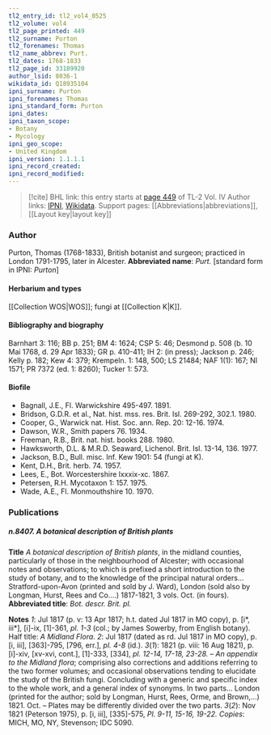 ```yaml
---
tl2_entry_id: tl2_vol4_0525
tl2_volume: vol4
tl2_page_printed: 449
tl2_surname: Purton
tl2_forenames: Thomas
tl2_name_abbrev: Purt.
tl2_dates: 1768-1833
tl2_page_id: 33189920
author_lsid: 8036-1
wikidata_id: Q18935104
ipni_surname: Purton
ipni_forenames: Thomas
ipni_standard_form: Purton
ipni_dates: 
ipni_taxon_scope: 
- Botany
- Mycology
ipni_geo_scope: 
- United Kingdom
ipni_version: 1.1.1.1
ipni_record_created: 
ipni_record_modified:
---
```


> [!cite] BHL link: this entry starts at [page 449](https://www.biodiversitylibrary.org/page/33189920) of TL-2 Vol. IV
> Author links: [IPNI](https://www.ipni.org/a/8036-1), [Wikidata](https://www.wikidata.org/wiki/Q18935104). Support pages: [[Abbreviations|abbreviations]], [[Layout key|layout key]]

### Author

Purton, Thomas (1768-1833), British botanist and surgeon; practiced in London 1791-1795, later in Alcester. 
**Abbreviated name**: *Purt.* \[standard form in IPNI: *Purton*\]

#### Herbarium and types

[[Collection WOS|WOS]]; fungi at [[Collection K|K]].

#### Bibliography and biography

Barnhart 3: 116; BB p. 251; BM 4: 1624; CSP 5: 46; Desmond p. 508 (b. 10 Mai 1768, d. 29 Apr 1833); GR p. 410-411; IH 2: (in press); Jackson p. 246; Kelly p. 182; Kew 4: 379; Krempeln. 1: 148, 500; LS 21484; NAF 1(1): 167; NI 1571; PR 7372 (ed. 1: 8260); Tucker 1: 573.

#### Biofile

- Bagnall, J.E., Fl. Warwickshire 495-497. 1891.
- Bridson, G.D.R. et al., Nat. hist. mss. res. Brit. Isl. 269-292, 302.1. 1980.
- Cooper, G., Warwick nat. Hist. Soc. ann. Rep. 20: 12-16. 1974.
- Dawson, W.R., Smith papers 76. 1934.
- Freeman, R.B., Brit. nat. hist. books 288. 1980.
- Hawksworth, D.L. & M.R.D. Seaward, Lichenol. Brit. Isl. 13-14, 136. 1977.
- Jackson, B.D., Bull. misc. Inf. Kew 1901: 54 (fungi at K).
- Kent, D.H., Brit. herb. 74. 1957.
- Lees, E., Bot. Worcestershire lxxxix-xc. 1867.
- Petersen, R.H. Mycotaxon 1: 157. 1975.
- Wade, A.E., Fl. Monmouthshire 10. 1970.

### Publications

##### n.8407. A botanical description of British plants

**Title**
*A botanical description of British plants*, in the midland counties, particularly of those in the neighbourhood of Alcester; with occasional notes and observations; to which is prefixed a short introduction to the study of botany, and to the knowledge of the principal natural orders... Stratford-upon-Avon (printed and sold by J. Ward), London (sold also by Longman, Hurst, Rees and Co....) 1817-1821, 3 vols. Oct. (in fours).
**Abbreviated title**: *Bot. descr. Brit. pl.*

**Notes**
*1*: Jul 1817 (p. v: 13 Apr 1817; h.t. dated Jul 1817 in MO copy), p. \[i\*, iii\*\], \[i\]-ix, \[1\]-361, *pl. 1-3* (col.; by James Sowerby, from English botany). Half title: *A Midland Flora*.
*2*: Jul 1817 (dated as rd. Jul 1817 in MO copy), p. \[i, iii\], \[363\]-795, \[796, err.\], *pl. 4-8* (id.).
*3*(*1*): 1821 (p. viii: 16 Aug 1821), p. \[i\]-xiv, \[xv-xvi, cont.\], \[1\]-333, \[334\], *pl. 12-14, 17-18, 23-28.* – *An appendix to the Midland flora*; comprising also corrections and additions referring to the two former volumes; and occasional observations tending to elucidate the study of the British fungi. Concluding with a generic and specific index to the whole work, and a general index of synonyms. In two parts... London (printed for the author; sold by Longman, Hurst, Rees, Orme, and Brown,...) 1821. Oct. – Plates may be differently divided over the two parts.
*3*(*2*): Nov 1821 (Peterson 1975), p. \[i, iii\], \[335\]-575, *Pl. 9-11, 15-16, 19-22.*
*Copies*: MICH, MO, NY, Stevenson; IDC 5090.

